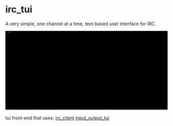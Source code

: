 # irc_tui
A very simple, one channel at a time, text-based user interface for IRC.

![Screencast](/irc_tui.gif)

tui front-end that uses:
[irc_client](https://github.com/awoitte/irc_client)
[input_output_tui](https://github.com/awoitte/input_output_tui)
